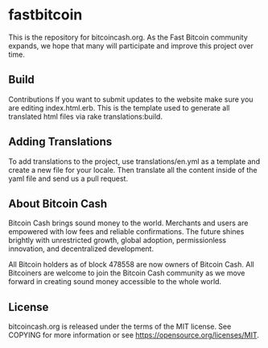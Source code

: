# fastbitcoin
This is the repository for bitcoincash.org. As the Fast Bitcoin community expands, we hope that many will participate and improve this project over time.

## Build

Contributions
If you want to submit updates to the website make sure you are editing index.html.erb. This is the template used to generate all translated html files via rake translations:build.

## Adding Translations
To add translations to the project, use translations/en.yml as a template and create a new file for your locale. Then translate all the content inside of the yaml file and send us a pull request.

## About Bitcoin Cash
Bitcoin Cash brings sound money to the world. Merchants and users are empowered with low fees and reliable confirmations. The future shines brightly with unrestricted growth, global adoption, permissionless innovation, and decentralized development.

All Bitcoin holders as of block 478558 are now owners of Bitcoin Cash. All Bitcoiners are welcome to join the Bitcoin Cash community as we move forward in creating sound money accessible to the whole world.

## License
bitcoincash.org is released under the terms of the MIT license. See COPYING for more information or see https://opensource.org/licenses/MIT.
